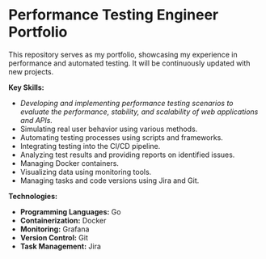 # Performance Testing Engineer Portfolio

This repository serves as my portfolio, showcasing my experience in performance and automated testing.  It will be continuously updated with new projects.

**Key Skills:**

- *Developing and implementing performance testing scenarios to evaluate the performance, stability, and scalability of web applications and APIs.*
- Simulating real user behavior using various methods.
- Automating testing processes using scripts and frameworks.
- Integrating testing into the CI/CD pipeline.
- Analyzing test results and providing reports on identified issues.
- Managing Docker containers.
- Visualizing data using monitoring tools.
- Managing tasks and code versions using Jira and Git.

**Technologies:**

- **Programming Languages:** Go
- **Containerization:** Docker
- **Monitoring:** Grafana
- **Version Control:** Git
- **Task Management:** Jira
